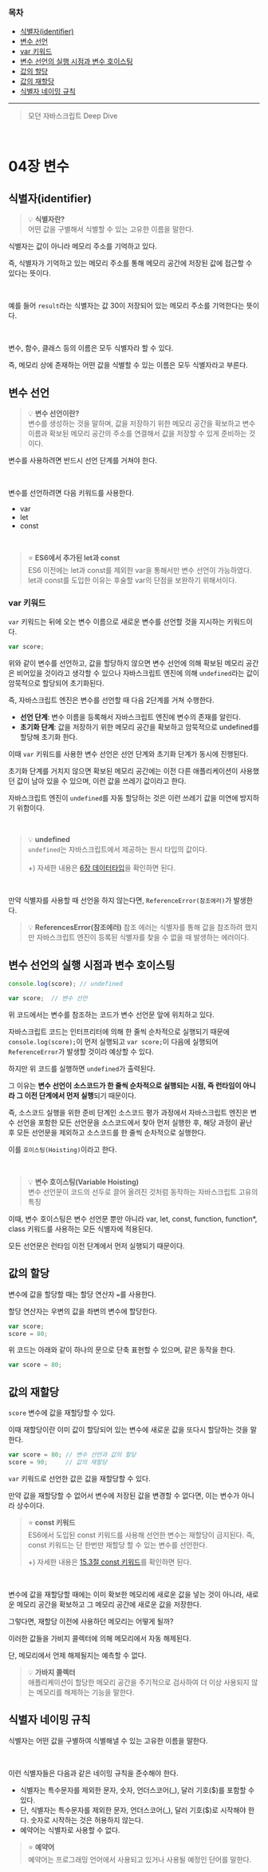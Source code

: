 ### 목차
- [식별자(identifier)](#식별자identifier)
- [변수 선언](#변수-선언)
- [var 키워드](#var-키워드)
- [변수 선언의 실행 시점과 변수 호이스팅](#변수-선언의-실행-시점과-변수-호이스팅)
- [값의 할당](#값의-할당)
- [값의 재할당](#값의-재할당)
- [식별자 네이밍 규칙](#식별자-네이밍-규칙)

---
> 모던 자바스크립트 Deep Dive

<br>

# 04장 변수
## 식별자(identifier)
> 💡 **식별자란?**<br>
> 어떤 값을 구별해서 식별할 수 있는 고유한 이름을 말한다.

식별자는 값이 아니라 메모리 주소를 기억하고 있다.

즉, 식별자가 기억하고 있는 메모리 주소를 통해 메모리 공간에 저장된 값에 접근할 수 있다는 뜻이다.

<br>

예를 들어 `result`라는 식별자는 값 30이 저장되어 있는 메모리 주소를 기억한다는 뜻이다.

<br>

변수, 함수, 클래스 등의 이름은 모두 식별자라 할 수 있다.

즉, 메모리 상에 존재하는 어떤 값을 식별할 수 있는 이름은 모두 식별자라고 부른다.

## 변수 선언
> 💡 **변수 선언이란?**<br>
> 변수를 생성하는 것을 말하며, 값을 저장하기 위한 메모리 공간을 확보하고 변수 이름과 확보된 메모리 공간의 주소를 연결해서 값을 저장할 수 있게 준비하는 것이다.

변수를 사용하려면 반드시 선언 단계를 거쳐야 한다.

<br>

변수를 선언하려면 다음 키워드를 사용한다.
- var
- let
- const

<br>

> ⭐ **ES6에서 추가된 let과 const**<br>
> ES6 이전에는 let과 const를 제외한 var을 통해서만 변수 선언이 가능하였다.
> let과 const를 도입한 이유는 후술할 var의 단점을 보완하기 위해서이다.



### var 키워드
`var` 키워드는 뒤에 오는 변수 이름으로 새로운 변수를 선언할 것을 지시하는 키워드이다.

```js
var score;
```

위와 같이 변수를 선언하고, 값을 할당하지 않으면 변수 선언에 의해 확보된 메모리 공간은 비어있을 것이라고 생각할 수 있으나 자바스크립트 엔진에 의해 `undefined`라는 값이 암묵적으로 할당되어 초기화된다.

즉, 자바스크립트 엔진은 변수를 선언할 때 다음 2단계를 거쳐 수행한다.

- **선언 단계**: 변수 이름을 등록해서 자바스크립트 엔진에 변수의 존재를 알린다.
- **초기화 단계**: 값을 저장하기 위한 메모리 공간을 확보하고 암묵적으로 undefined를 할당해 초기화 한다.

이때 `var` 키워드를 사용한 변수 선언은 선언 단계와 초기화 단계가 동시에 진행된다.

초기화 단계를 거치지 않으면 확보된 메모리 공간에는 이전 다른 애플리케이션이 사용했던 값이 남아 있을 수 있으며, 이런 값을 쓰레기 값이라고 한다.

자바스크립트 엔진이 `undefined`를 자동 할당하는 것은 이런 쓰레기 값을 미연에 방지하기 위함이다.

<br>

> 💡 **undefined**<br>
> `undefined`는 자바스크립트에서 제공하는 원시 타입의 값이다.<br><br>
> +) 자세한 내용은 [6장 데이터타입]()을 확인하면 된다.

<br>

만약 식별자를 사용할 때 선언을 하지 않는다면, `ReferenceError(참조에러)`가 발생한다.

> 💡 **ReferencesError(참조에러)**
> 참조 에러는 식별자를 통해 값을 참조하려 했지만 자바스크립트 엔진이 등록된 식별자를 찾을 수 없을 때 발생하는 에러이다.

## 변수 선언의 실행 시점과 변수 호이스팅
```js
console.log(score); // undefined

var score;  // 변수 선언
```

위 코드에서는 변수를 참조하는 코드가 변수 선언문 앞에 위치하고 있다.

자바스크립트 코드는 인터프리터에 의해 한 줄씩 순차적으로 실행되기 때문에 `console.log(score);`이 먼저 실행되고 `var score;`이 다음에 실행되어 `ReferenceError`가 발생할 것이라 예상할 수 있다.

하지만 위 코드를 실행하면 `undefined`가 출력된다.

그 이유는 **변수 선언이 소스코드가 한 줄씩 순차적으로 실행되는 시점, 즉 런타임이 아니라 그 이전 단계에서 먼저 실행**되기 때문이다.

즉, 소스코드 실행을 위한 준비 단계인 소스코드 평가 과정에서 자바스크립트 엔진은 변수 선언을 포함한 모든 선언문을 소스코드에서 찾아 먼저 실행한 후, 해당 과정이 끝난 후 모든 선언문을 제외하고 소스코드를 한 줄씩 순차적으로 실행한다.

이를 `호이스팅(Hoisting)`이라고 한다.

<br>

> 💡 **변수 호이스팅(Variable Hoisting)**<br>
>  변수 선언문이 코드의 선두로 끌어 올려진 것처럼 동작하는 자바스크립트 고유의 특징

이때, 변수 호이스팅은 변수 선언문 뿐만 아니라 var, let, const, function, function*, class 키워드를 사용하는 모든 식별자에 적용된다.

모든 선언문은 런타임 이전 단계에서 먼저 실행되기 때문이다.

## 값의 할당
변수에 값을 할당할 때는 할당 연산자 `=`를 사용한다. 

할당 연산자는 우변의 값을 좌변의 변수에 할당한다.

```js
var score;
score = 80;
```

위 코드는 아래와 같이 하나의 문으로 단축 표현할 수 있으며, 같은 동작을 한다.

```js
var score = 80;
```

## 값의 재할당
`score` 변수에 값을 재할당할 수 있다.

이때 재할당이란 이미 값이 할당되어 있는 변수에 새로운 값을 또다시 할당하는 것을 말한다.

```js
var score = 80; // 변수 선언과 값의 할당
score = 90;     // 값의 재할당
```

`var` 키워드로 선언한 값은 값을 재할당할 수 있다.

만약 값을 재할당할 수 없어서 변수에 저장된 값을 변경할 수 없다면, 이는 변수가 아니라 상수이다.

> ⭐ **const 키워드**<br>
> ES6에서 도입된 const 키워드를 사용해 선언한 변수는 재할당이 금지된다.
> 즉, const 키워드는 단 한번만 재할당 할 수 있는 변수를 선언한다.
> <br>
>
> +) 자세한 내용은 [15.3절 const 키워드]()를 확인하면 된다.

<br>

변수에 값을 재할당할 때에는 이미 확보한 메모리에 새로운 값을 넣는 것이 아니라, 새로운 메모리 공간을 확보하고 그 메모리 공간에 새로운 값을 저장한다.

그렇다면, 재할당 이전에 사용하던 메모리는 어떻게 될까?

이러한 값들을 가비지 콜렉터에 의해 메모리에서 자동 해제된다.

단, 메모리에서 언제 해제될지는 예측할 수 없다.

> 💡 **가바지 콜렉터**<br>
> 애플리케이션이 할당한 메모리 공간을 주기적으로 검사하여 더 이상 사용되지 않는 메모리를 해제하는 기능을 말한다.

## 식별자 네이밍 규칙
식별자는 어떤 값을 구별하여 식별해낼 수 있는 고유한 이름을 말한다.

<br>

이런 식별자들은 다음과 같은 네이밍 규칙을 준수해야 한다.
- 식별자는 특수문자를 제외한 문자, 숫자, 언더스코어(_), 달러 기호($)를 포함할 수 있다.
- 단, 식별자는 특수문자를 제외한 문자, 언더스코어(_), 달러 기호($)로 시작해야 한다. 숫자로 시작하는 것은 허용하지 않는다.
- 예약어는 식별자로 사용할 수 없다.

> ⭐ **예약어**<br>
> 예약어는 프로그래밍 언어에서 사용되고 있거나 사용될 예정인 단어를 말한다.
